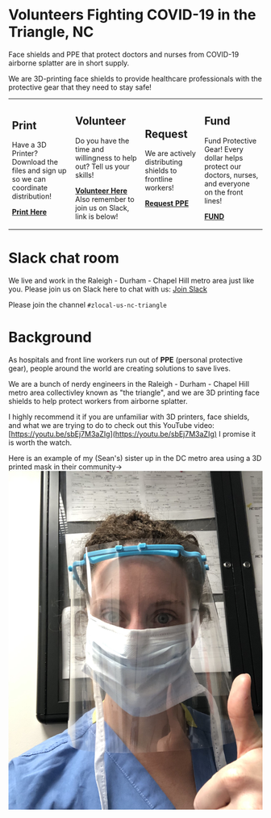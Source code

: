 # Volunteers Fighting COVID-19 in the Triangle, NC

Face shields and PPE that protect doctors and nurses from COVID-19 airborne splatter are in short supply.

We are 3D-printing face shields to provide healthcare professionals with the protective gear that they need to stay safe!


<table>
<tr>
<td>
<h2>Print</h2>

Have a 3D Printer? Download the files and sign up so we can coordinate distribution!

<b><a href="docs/print.html">Print Here</a></b>

</td>
<td>

<h2>Volunteer</h2>

Do you have the time and willingness to help out? Tell us your skills!

<b><a href="https://forms.gle/CwF7hVyBP1fBB49A9">Volunteer Here</a></b>
Also remember to join us on Slack, link is below!

</td>
<td>

<h2>Request</h2>

We are actively distributing shields to frontline workers!

<b><a href="https://forms.gle/ZrBaD8XHApYGEsFa6">Request PPE</a></b>

</td>
<td>

<h2>Fund</h2>

Fund Protective Gear! Every dollar helps protect our doctors, nurses, and everyone on the front lines!

<b><a href="docs/fund.html">FUND</a></b>
</td>
</tr>

</table>

# Slack chat room

We live and work in the Raleigh - Durham - Chapel Hill metro area just like you.  Please join us on Slack here to chat with us: [Join Slack](https://join.slack.com/t/masksfordocs/shared_invite/zt-dcwc740h-jZtGkDZl8NMGUKzgRXX56g)

Please join the channel `#zlocal-us-nc-triangle`

# Background

As hospitals and front line workers run out of **PPE** (personal protective gear), people around the world are creating solutions to save lives.

We are a bunch of nerdy engineers in the Raleigh - Durham - Chapel Hill metro area collectivley known as "the triangle", and we are 3D printing face shields to help protect workers from airborne splatter.  

I highly recommend it if you are unfamiliar with 3D printers, face shields, and what we are trying to do to check out this YouTube video: [https://youtu.be/sbEj7M3aZIg](https://youtu.be/sbEj7M3aZIg)  I promise it is worth the watch.

Here is an example of my (Sean's) sister up in the DC metro area using a 3D printed mask in their community->
![mask example](images/callan_mask.jpg)
